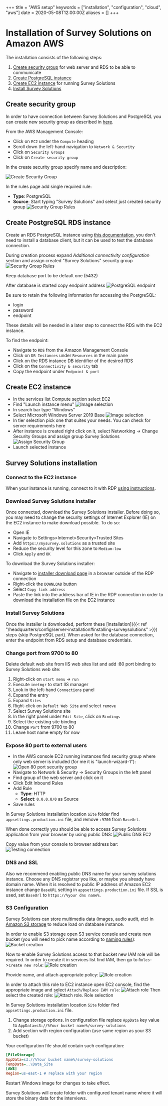 +++
title = "AWS setup"
keywords = ["installation", "configuration", "cloud", "aws"]
date = 2020-05-08T12:00:00Z
aliases = []
+++

# Installation of Survey Solutions on Amazon AWS

The installation consists of the following steps:

 1. [Create security group](#create-security-group) for web server and RDS to be able to communicate
 1. [Create PostgreSQL instance](#create-PostgreSQL-RDS-instance)
 1. [Create EC2 instance](#create-ec2-instance) for running Survey Solutions
 1. [Install Survey Solutions](#survey-solutions-installation)

## Create security group

In order to have connection between Survey Solutions and PostgreSQL you can create new security group as described in [here](https://docs.aws.amazon.com/AmazonRDS/latest/UserGuide/USER_VPC.Scenarios.html).

From the AWS Management Console:

- Click on `EC2` under the `Compute` heading
- Scroll down the left-hand navigation to `Network & Security`
- Click on `Security Groups`
- Click on `Create security group`

In the create security group specify name and description:

![Create Security Group](images/create_sg.png)

In the rules page add single required rule:

* **Type**: PostgreSQL
* **Source**: Start typing "Survey Solutions" and select just created security group
![Security Group Rules](images/sg_pg_rule.png)

## Create PostgreSQL RDS instance

Create an RDS PostgreSQL instance using [this documentation](https://aws.amazon.com/getting-started/tutorials/create-connect-postgresql-db), you don't need to install a database client, but it can be used to test the database connection.

During creation process expand *Additional connectivity configuration* section and assign created "Survey Solutions" security group
![Security Group Rules](images/rds_sg_selection.png)

Keep database port to be default one (5432)

After database is started copy endpoint address
![PostgreSQL endpoint](images/rds_endpoint.png)

Be sure to retain the following information for accessing the PostgreSQL:

- login
- password
- endpoint

These details will be needed in a later step to connect the RDS with the EC2 instance.

To find the endpoint:

- Navigate to `RDS` from the Amazon Management Console
- Click on `DB Instances` under `Resources` in the main pane
- Click on the RDS instance DB identifier of the desired RDS
- Click on the `Connectivity & security` tab
- Copy the endpoint under `Endpoint & port`

## Create EC2 instance

* In the services list Compute section select EC2
* Find "Launch instance menu"
  ![Image selection](images/ec2_launch.png)
* In search bar type "Windows"
* Select Microsoft Windows Server 2019 Base
  ![Image selection](images/ec2_image_selection.png)
* In tier selection pick one that suites your needs. You can check for server requirements here
* After instance is created right click on it, select Networking -> Change Security Groups and assign group Survey Solutions
  ![Assign Security Group](images/ec2_sg_assign.png)
* Launch selected instance

## Survey Solutions installation

### Connect to the EC2 instance

When your instance is running, connect to it with RDP [using instructions](https://docs.aws.amazon.com/AWSEC2/latest/WindowsGuide/connecting_to_windows_instance.html).

### Download Survey Solutions installer

Once connected, download the Survey Solutions installer. Before doing so, you may need to change the security settings of Internet Explorer (IE) on the EC2 instance to make download possible. To do so:

- Open IE
- Navigate to Settings>Internet>Security>Trusted Sites
- Add `https://mysurvey.solutions` as a trusted site
- Reduce the security level for this zone to `Medium-low`
- Click `Apply` and `OK`

To download the Survey Solutions installer:

- Navigate to [installer download page](https://mysurvey.solutions/Download) in a browser outside of the RDP connection
- Right-click the `DOWNLOAD` button
- Select `Copy link address`
- Paste the link into the address bar of IE in the RDP connection in order to download the installation file on the EC2 instance

### Install Survey Solutions

Once the installer is downloaded, perform these [installation]({{< ref "/headquarters/config/server-installation#installing-surveysolutions" >}}) steps (skip PostgreSQL part). When asked for the database connection, enter the endpoint from RDS setup and database credentials.

### Change port from 9700 to 80

Delete default web site from IIS web sites list and add :80 port binding to Survey Solutions web site:

  1. Right-click on `start menu` -> `run`
  1. Execute `inetmgr` to start IIS manager
  1. Look in the left-hand `Connections` panel
  1. Expand the entry
  1. Expand `Sites`
  1. Right-click on `Default Web Site` and select `remove`
  1. Select Survey Solutions site
  1. In the right panel under `Edit Site`, click on `Bindings`
  1. Select the existing site binding
  1. Change `Port` from 9700 to 80
  1. Leave host name empty for now

### Expose 80 port to external users

* In the AWS console EC2 running instances find security group where only web server is included (for me it is "launch-wizard-1"):
  ![Open 80 port security group](images/ec2_sg_web.png)
* Navigate to Network & Security -> Security Groups in the left panel
* Find group of the web server and click on it
* Click Edit Inbound Rules
* Add Rule
  * **Type**: HTTP
  * **Select**: `0.0.0.0/0` as Source
* Save rules

In Survey Solutions installation location `Site` folder find `appsettings.production.ini` file, and remove `:9700` from `BaseUrl`.

When done correctly you should be able to access Survey Solutions application from your browser by using public DNS:
![Public DNS EC2](images/ec2_public_dns.png)

Copy value from your console to browser address bar:
![Testing connection](images/ec2_ss_running.png)

### DNS and SSL

Also we recommend enabling public DNS name for your survey solutions instance. Choose any DNS registrar you like, or maybe you already have domain name. When it is resolved to public IP address of Amazon EC2 instance change `BaseURL` setting in `appsettings.production.ini` file. If SSL is used, set `BaseUrl` to `https://%your dns name%`.

### S3 Configuration

Survey Solutions can store multimedia data (images, audio audit, etc) in [Amazon S3 storage](https://aws.amazon.com/s3/) to reduce load on database instance.

In order to enable S3 storage open S3 service console and create new bucket (you will need to pick name according to [naming rules](https://docs.aws.amazon.com/AmazonS3/latest/dev/BucketRestrictions.html)):
![Bucket creation](images/new-bucket.png)

Now to enable Survey Solutions access to that bucket new IAM role will be required. In order to create it in services list find IAM, then go to `Roles`->`Create new role`:
![Role creation](images/create-role.png)

Provide name, and attach appropriate policy:
![Role creation](images/s3-access.png)

In order to attach this role to EC2 instance open EC2 console, find the appropriate image and select `Attach/Replace IAM role`:
![Attach role](images/attach-role.png)
Then select the created role:
![Attach role. Role selection](images/attach-role-name.png)

In Survey Solutions installation location `Site` folder find `appsettings.production.ini` file.

1. Change storage options. In configuration file replace `AppData` key value to `AppData=s3://%Your bucket name%/survey-solutions`
1. Add section with region configuration (use same region as your S3 bucket)

Your configuration file should contain such configuration:

``` ini
[FileStorage]
AppData=s3://%Your bucket name%/survey-solutions
TempData=..\Data_Site
[AWS]
Region=us-east-1 # replace with your region
```

Restart Windows image for changes to take effect.

Survey Solutions will create folder with configured tenant name where it will store the binary data for the interviews.
